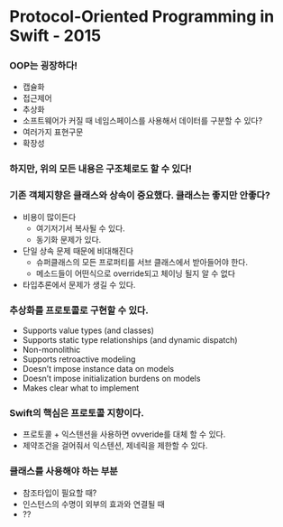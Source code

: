# **Protocol-Oriented Programming in Swift - 2015**

### OOP는 굉장하다!

- 캡슐화
- 접근제어
- 추상화
- 소프트웨어가 커질 때 네임스페이스를 사용해서 데이터를 구분할 수 있다?
- 여러가지 표현구문
- 확장성

### 하지만, 위의 모든 내용은 구조체로도 할 수 있다!

### 기존 객체지향은 클래스와 상속이 중요했다. 클래스는 좋지만 안좋다?

- 비용이 많이든다
    - 여기저기서 복사될 수 있다.
    - 동기화 문제가 있다.
- 단일 상속 문제 때문에 비대해진다
    - 슈퍼클래스의 모든 프로퍼티를 서브 클래스에서 받아들어야 한다.
    - 메소드들이 어떤식으로 override되고 체이닝 될지 알 수 없다
- 타입추론에서 문제가 생길 수 있다.

### 추상화를 프로토콜로 구현할 수 있다.

- Supports value types (and classes)
- Supports static type relationships (and dynamic dispatch)
- Non-monolithic
- Supports retroactive modeling
- Doesn’t impose instance data on models
- Doesn’t impose initialization burdens on models
- Makes clear what to implement

### Swift의 핵심은 프로토콜 지향이다.

- 프로토콜 + 익스텐션을 사용하면 ovveride를 대체 할 수 있다.
- 제약조건을 걸어줘서 익스텐션, 제네릭을 제한할 수 있다.

### 클래스를 사용해야 하는 부분

- 참조타입이 필요할 때?
- 인스턴스의 수명이 외부의 효과와 연결될 때
- ??
